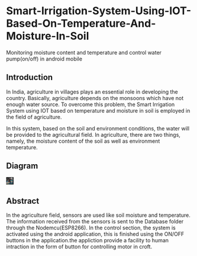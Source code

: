 # Smart-Irrigation-System-Using-IOT-Based-On-Temperature-And-Moisture-In-Soil
Monitoring moisture content and temperature and control water pump(on/off) in android mobile
<h2>Introduction</h2>
<p> In India, agriculture in villages plays an essential role in developing the country. Basically, agriculture depends on the monsoons which have not enough water source. To overcome this problem, the Smart Irrigation System using IOT based on temperature and moisture in soil is employed in the field of agriculture.</p> 
<p>	 In this system, based on the soil and environment conditions, the water will be provided to the agricultural field. In agriculture, there are two things, namely, the moisture content of the soil as well as environment temperature. </p>

<h2>Diagram</h2>
<img src="images/diagram.jpg" style="width:20px;height:20px;">


<h2>Abstract</h2>
<p> In the agriculture field, sensors are used like soil moisture and temperature. The information received from the sensors is sent to the Database folder through the Nodemcu(ESP8266). In the control section, the system is activated using the android application, this is finished using the ON/OFF buttons in the application.the appliction provide a facility to human intraction in the form of button for controlling motor in croft.</p>
